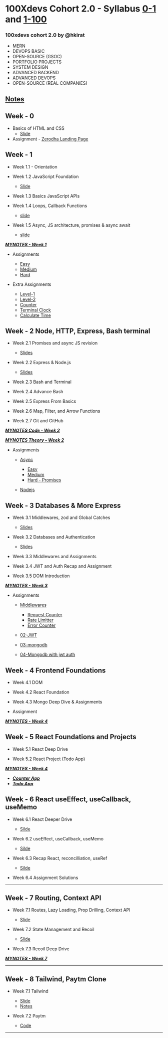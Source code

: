 
#  100Xdevs Cohort 2.0 - Syllabus [0-1](https://github.com/chandanck22/100xdevs_2.0/tree/main/0-1) and  [1-100](https://github.com/chandanck22/100xdevs_2.0/tree/main/1-100)
### 100xdevs cohort 2.0 by @hkirat
- MERN
- DEVOPS BASIC  
- OPEN-SOURCE (GSOC)
- PORTFOLIO PROJECTS
- SYSTEM DESIGN
- ADVANCED BACKEND
- ADVANCED DEVOPS
- OPEN-SOURCE (REAL COMPANIES)

## [**Notes**](https://daily-code-web.vercel.app/)

##  Week - 0

- Basics of HTML and CSS
   - [Slide](https://github.com/chandanck22/100xdevs_2.0/blob/main/0-1/week0/Week%200%20Foundation.pdf)
- Assignment - [Zerodha Landing Page](https://github.com/chandanck22/100xdevs_2.0/tree/main/0-1/week0/Zerodha%20Landing%20Page)


##  Week - 1 

- Week 1.1 - Orientation

- Week 1.2 JavaScript Foundation 
   - [Slide](https://github.com/chandanck22/100xdevs_2.0/blob/main/0-1/week1/1.2%20Javascript%20Foundation.pdf)

- Week 1.3 Basics JavaScript APIs

- Week 1.4 Loops, Callback Functions
   - [slide](https://github.com/chandanck22/100xdevs_2.0/blob/main/0-1/week1/1.4%20Loops%2C%2Bcallbacks.pdf)

- Week 1.5 Async, JS architecture, promises & async await
   - [slide](https://github.com/chandanck22/100xdevs_2.0/blob/main/0-1/week1/1.5%20Async%2Bjs.pdf)
  
***[MYNOTES - Week 1](https://github.com/chandanck22/100xdevs_2.0/tree/main/0-1/week1/mynotes)***

- Assignments
   - [Easy](https://github.com/chandanck22/100xdevs_2.0/tree/main/0-1/week1/assignments/easy)
   - [Medium](https://github.com/chandanck22/100xdevs_2.0/tree/main/0-1/week1/assignments/medium)
   - [Hard](https://github.com/chandanck22/100xdevs_2.0/tree/main/0-1/week1/assignments/hard)

- Extra Assignments
   - [Level-1](https://github.com/chandanck22/100xdevs_2.0/tree/main/0-1/week1/offline-classes/level-1)
   - [Level-2](https://github.com/chandanck22/100xdevs_2.0/tree/main/0-1/week1/offline-classes/level-2)
   - [Counter](https://github.com/chandanck22/100xdevs_2.0/blob/main/0-1/week1/offline-classes/01counter.js)
   - [Terminal Clock](https://github.com/chandanck22/100xdevs_2.0/blob/main/0-1/week1/offline-classes/02setTimeout.js)
   - [Calculate Time](https://github.com/chandanck22/100xdevs_2.0/blob/main/0-1/week1/offline-classes/03terminalClock.js)


##  Week - 2 Node, HTTP, Express, Bash terminal

- Week 2.1 Promises and async JS revision 
   - [Slides](https://github.com/chandanck22/100xdevs_2.0/blob/main/0-1/week2/Week%202.1%20-%20Callbacks%2C%20Async%20functions%2C%20Promises%2C%20JS%20functions%20(map%2C%20filter)%2C%20Assignment.pdf)

- Week 2.2 Express & Node.js
   - [Slides](https://github.com/chandanck22/100xdevs_2.0/blob/main/0-1/week2/Week%202.2%20-%20Node.js%20runtime%2C%20HTTP.pdf)

- Week 2.3 Bash and Terminal

- Week 2.4 Advance Bash

- Week 2.5 Express From Basics

- Week 2.6 Map, Filter, and Arrow Functions

- Week 2.7 Git and GitHub

***[MYNOTES Code - Week 2](https://github.com/chandanck22/100xdevs_2.0/tree/main/0-1/week2/mynotes)***

***[MYNOTES Theory - Week 2](https://github.com/chandanck22/100xdevs_2.0/tree/main/0-1/week2)***

- Assignments
   - [Async](https://github.com/chandanck22/100xdevs_2.0/tree/main/0-1/week2/assignments/01-async-js)
      - [Easy](https://github.com/chandanck22/100xdevs_2.0/tree/main/0-1/week2/assignments/01-async-js/easy)
      - [Medium](https://github.com/chandanck22/100xdevs_2.0/tree/main/0-1/week2/assignments/01-async-js/medium)
      - [Hard - Promises](https://github.com/chandanck22/100xdevs_2.0/tree/main/0-1/week2/assignments/01-async-js/hard%20(promises))

   - [Nodejs](https://github.com/chandanck22/100xdevs_2.0/tree/main/0-1/week2/assignments/02-nodejs)

##  Week - 3 Databases & More Express

- Week 3.1 Middlewares, zod and Global Catches
     - [Slides](https://github.com/chandanck22/100xdevs_2.0/blob/main/0-1/week3/Week%203.1%20Middleware%2C%20global%20catches%20and%20zod.pdf)

- Week 3.2 Databases and Authentication
     - [Slides](https://github.com/chandanck22/100xdevs_2.0/blob/main/0-1/week3/Week%203.2%20Dynamic%20backend%20Authentication%20using%20Express.pdf)

- Week 3.3 Middlewares and Assignments

- Week 3.4 JWT and Auth Recap and Assignment

- Week 3.5 DOM Introduction

***[MYNOTES - Week 3](https://github.com/chandanck22/100xdevs_2.0/tree/main/0-1/week3/mynotes)***

- Assignments
   - [Middlewares](https://github.com/chandanck22/100xdevs_2.0/tree/main/0-1/week3/assignments/01-middlewares)
      - [Request Counter]()
      - [Rate Limitter]()
      - [Error Counter]()

   - [02-JWT](https://github.com/chandanck22/100xdevs_2.0/tree/main/0-1/week3/assignments/02-jwt)

   - [03-mongodb]()

   - [04-Mongodb with jwt auth]()




##  Week - 4 Frontend Foundations

- Week 4.1 DOM

- Week 4.2 React Foundation

- Week 4.3 Mongo Deep Dive & Assignments

- Assignment

***[MYNOTES - Week 4](https://github.com/chandanck22/100xdevs_2.0/tree/main/0-1/week4/mynotes)***


##  Week - 5 React Foundations and Projects

- Week 5.1 React Deep Drive

- Week 5.2 React Project (Todo App)

***[MYNOTES - Week 4](https://github.com/chandanck22/100xdevs_2.0/tree/main/0-1/week4/mynotes)***
- ***[Counter App](https://github.com/chandanck22/100xdevs_2.0/tree/main/0-1/week5/mynotes/02counterapp)***
- ***[Todo App](https://github.com/chandanck22/100xdevs_2.0/tree/main/0-1/week5/mynotes/03todo-app)***

## Week - 6 React useEffect, useCallback, useMemo

- Week 6.1 React Deeper Drive  
   - [Silde](https://github.com/chandanck22/100xdevs_2.0/blob/main/0-1/week6/6.1%20React%20Deeper%20Drive.pdf)

- Week 6.2 useEffect, useCallback, useMemo
   - [Silde](https://github.com/chandanck22/100xdevs_2.0/tree/main/0-1/week6)

- Week 6.3 Recap React, reconcilliation, useRef
   - [Silde](https://github.com/chandanck22/100xdevs_2.0/tree/main/0-1/week6)

- Week 6.4 Assignment Solutions

<hr></hr>

## Week - 7 Routing, Context API

- Week 7.1 Routes, Lazy Loading, Prop Drilling, Context API
   - [Slide](https://github.com/chandanck22/100xdevs_2.0/tree/main/0-1/week7)

- Week 7.2 State Management and Recoil
   - [Slide](https://github.com/chandanck22/100xdevs_2.0/tree/main/0-1/week7)

- Week 7.3 Recoil Deep Drive

***[MYNOTES - Week 7](https://github.com/chandanck22/100xdevs_2.0/tree/main/0-1/week7/mynotes)***

<hr></hr>

## Week - 8 Tailwind, Paytm Clone

- Week 7.1 Tailwind
   - [Slide]()
   - [Notes]()

- Week 7.2 Paytm
   - [Code]()

<hr></hr>
